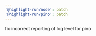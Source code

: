 ```yaml
---
'@highlight-run/node': patch
'@highlight-run/pino': patch
---
```


fix incorrect reporting of log level for pino
